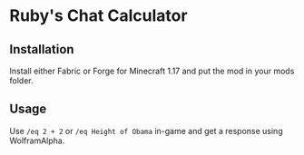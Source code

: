 # Ruby's Chat Calculator

## Installation

Install either Fabric or Forge for Minecraft 1.17 and put the mod in your mods folder.

## Usage

Use `/eq 2 + 2` or `/eq Height of Obama` in-game and get a response using WolframAlpha.
